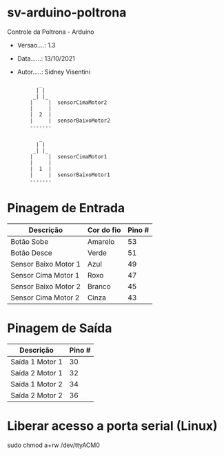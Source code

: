 # sv-arduino-poltrona
Controle da Poltrona - Arduino

- Versao....: 1.3
- Data......: 13/10/2021
- Autor.....: Sidney Visentini

             _
            | |
           _| |_
          |     |  sensorCimaMotor2
          |     |
          |  2  |
          |     |  sensorBaixoMotor2
          ------- 

             _
            | |
           _| |_
          |     |  sensorCimaMotor1
          |     |
          |  1  |
          |     |  sensorBaixoMotor1
          ------- 

# Pinagem de Entrada
| Descrição | Cor do fio | Pino # |
| --- | --- | --- |
| Botão Sobe | Amarelo | 53 |
| Botão Desce | Verde | 51 |
| Sensor Baixo Motor 1 | Azul | 49 |
| Sensor Cima Motor 1 | Roxo | 47 |
| Sensor Baixo Motor 2 | Branco | 45 |
| Sensor Cima Motor 2 | Cinza | 43 |

# Pinagem de Saída
| Descrição | Pino # |
| --- | --- |
| Saída 1 Motor 1 | 30 |
| Saída 2 Motor 1 | 32 |
| Saída 1 Motor 2 | 34 |
| Saída 2 Motor 2 | 36 |

# Liberar acesso a porta serial (Linux)
sudo chmod a+rw /dev/ttyACM0
